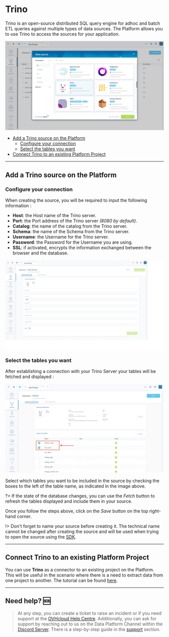 # Trino

Trino is an open-source distributed SQL query engine for adhoc and batch ETL queries against multiple types of data sources. The Platform allows you to use Trino to access the sources for your application.

![Trino](picts/trino-connector-selection.png)

* [Add a Trino source on the Platform](#add-a-trino-source-on-the-platform)
  * [Configure your connection](#configure-your-connection)
  * [Select the tables you want](#select-the-tables-you-want)
* [Connect Trino to an existing Platform Project](#connect-trino-to-an-existing-platform-project)
---

## Add a Trino source on the Platform

### Configure your connection

When creating the source, you will be required to input the following information :

- **Host**: the Host name of the Trino server.
- **Port**: the Port address of the Trino server *(8080 by default)*.
- **Catalog**: the name of the catalog from the Trino server.
- **Schema**: the name of the Schema from the Trino server.
- **Username**: the Username for the Trino server.
- **Password**: the Password for the Username you are using.
- **SSL**: if activated, encrypts the information exchanged between the browser and the database.

![Trino](picts/trino-connector-config.png)

### Select the tables you want

After establishing a connection with your Trino Server your tables will be fetched and displayed :

![Trino](picts/trino-select-tables.png)

Select which tables you want to be included in the source by checking the boxes to the left of the table name, as indicated in the image above.

?> If the state of the database changes, you can use the *Fetch* button to refresh the tables displayed and include them in your source.

Once you follow the steps above, click on the *Save* button on the top right-hand corner.


!> Don't forget to name your source before creating it. The technical name cannot be changed after creating the source and will be used when trying to open the source using the [SDK](/en/technical/sdk/dpe/index).

---
## Connect Trino to an existing Platform Project

You can use **Trino** as a connector to an existing project on the Platform. This will be useful in the scenario where there is a need to extract data from one project to another. The tutorial can be found [here](/en/getting-further/trino-connector/index).

---
##  Need help? 🆘

> At any step, you can create a ticket to raise an incident or if you need support at the [OVHcloud Help Centre](https://help.ovhcloud.com/csm/fr-home?id=csm_index). Additionally, you can ask for support by reaching out to us on the Data Platform Channel within the [Discord Server](https://discord.com/channels/850031577277792286/1163465539981672559). There is a step-by-step guide in the [support](/en/support/index.md) section.